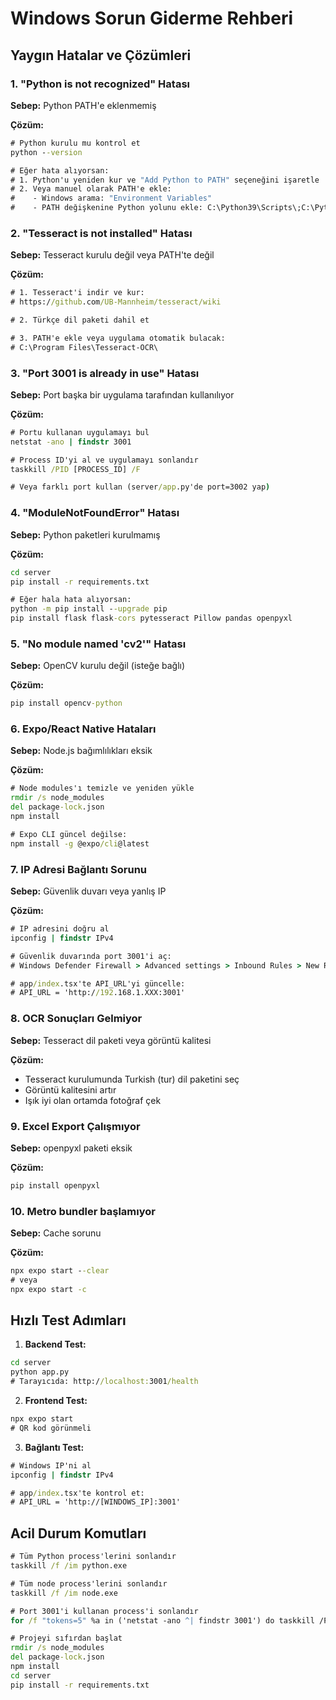 # Windows Sorun Giderme Rehberi

## Yaygın Hatalar ve Çözümleri

### 1. "Python is not recognized" Hatası

**Sebep:** Python PATH'e eklenmemiş

**Çözüm:**
```cmd
# Python kurulu mu kontrol et
python --version

# Eğer hata alıyorsan:
# 1. Python'u yeniden kur ve "Add Python to PATH" seçeneğini işaretle
# 2. Veya manuel olarak PATH'e ekle:
#    - Windows arama: "Environment Variables"
#    - PATH değişkenine Python yolunu ekle: C:\Python39\Scripts\;C:\Python39\
```

### 2. "Tesseract is not installed" Hatası

**Sebep:** Tesseract kurulu değil veya PATH'te değil

**Çözüm:**
```cmd
# 1. Tesseract'i indir ve kur:
# https://github.com/UB-Mannheim/tesseract/wiki

# 2. Türkçe dil paketi dahil et

# 3. PATH'e ekle veya uygulama otomatik bulacak:
# C:\Program Files\Tesseract-OCR\
```

### 3. "Port 3001 is already in use" Hatası

**Sebep:** Port başka bir uygulama tarafından kullanılıyor

**Çözüm:**
```cmd
# Portu kullanan uygulamayı bul
netstat -ano | findstr 3001

# Process ID'yi al ve uygulamayı sonlandır
taskkill /PID [PROCESS_ID] /F

# Veya farklı port kullan (server/app.py'de port=3002 yap)
```

### 4. "ModuleNotFoundError" Hatası

**Sebep:** Python paketleri kurulmamış

**Çözüm:**
```cmd
cd server
pip install -r requirements.txt

# Eğer hala hata alıyorsan:
python -m pip install --upgrade pip
pip install flask flask-cors pytesseract Pillow pandas openpyxl
```

### 5. "No module named 'cv2'" Hatası

**Sebep:** OpenCV kurulu değil (isteğe bağlı)

**Çözüm:**
```cmd
pip install opencv-python
```

### 6. Expo/React Native Hataları

**Sebep:** Node.js bağımlılıkları eksik

**Çözüm:**
```cmd
# Node modules'ı temizle ve yeniden yükle
rmdir /s node_modules
del package-lock.json
npm install

# Expo CLI güncel değilse:
npm install -g @expo/cli@latest
```

### 7. IP Adresi Bağlantı Sorunu

**Sebep:** Güvenlik duvarı veya yanlış IP

**Çözüm:**
```cmd
# IP adresini doğru al
ipconfig | findstr IPv4

# Güvenlik duvarında port 3001'i aç:
# Windows Defender Firewall > Advanced settings > Inbound Rules > New Rule > Port > TCP > 3001

# app/index.tsx'te API_URL'yi güncelle:
# API_URL = 'http://192.168.1.XXX:3001'
```

### 8. OCR Sonuçları Gelmiyor

**Sebep:** Tesseract dil paketi veya görüntü kalitesi

**Çözüm:**
- Tesseract kurulumunda Turkish (tur) dil paketini seç
- Görüntü kalitesini artır
- Işık iyi olan ortamda fotoğraf çek

### 9. Excel Export Çalışmıyor

**Sebep:** openpyxl paketi eksik

**Çözüm:**
```cmd
pip install openpyxl
```

### 10. Metro bundler başlamıyor

**Sebep:** Cache sorunu

**Çözüm:**
```cmd
npx expo start --clear
# veya
npx expo start -c
```

## Hızlı Test Adımları

1. **Backend Test:**
```cmd
cd server
python app.py
# Tarayıcıda: http://localhost:3001/health
```

2. **Frontend Test:**
```cmd
npx expo start
# QR kod görünmeli
```

3. **Bağlantı Test:**
```cmd
# Windows IP'ni al
ipconfig | findstr IPv4

# app/index.tsx'te kontrol et:
# API_URL = 'http://[WINDOWS_IP]:3001'
```

## Acil Durum Komutları

```cmd
# Tüm Python process'lerini sonlandır
taskkill /f /im python.exe

# Tüm node process'lerini sonlandır  
taskkill /f /im node.exe

# Port 3001'i kullanan process'i sonlandır
for /f "tokens=5" %a in ('netstat -ano ^| findstr 3001') do taskkill /PID %a /F

# Projeyi sıfırdan başlat
rmdir /s node_modules
del package-lock.json
npm install
cd server
pip install -r requirements.txt
``` 